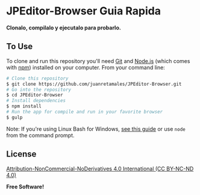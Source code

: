 # JPEditor-Browser Guia Rapida

**Clonalo, compilalo y ejecutalo para probarlo.**

## To Use

To clone and run this repository you'll need [Git](https://git-scm.com) and [Node.js](https://nodejs.org/en/download/) (which comes with [npm](http://npmjs.com)) installed on your computer. From your command line:

```bash
# Clone this repository
$ git clone https://github.com/juanretamales/JPEditor-Browser.git
# Go into the repository
$ cd JPEditor-Browser
# Install dependencies
$ npm install
# Run the app for compile and run in your favorite browser
$ gulp
```

Note: If you're using Linux Bash for Windows, [see this guide](https://www.howtogeek.com/261575/how-to-run-graphical-linux-desktop-applications-from-windows-10s-bash-shell/) or use `node` from the command prompt.


## License

[Attribution-NonCommercial-NoDerivatives 4.0 International (CC BY-NC-ND 4.0) ](LICENSE.md)

**Free Software!**
